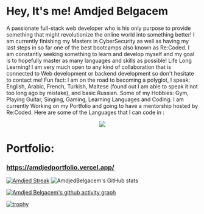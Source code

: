 
# Hey, It's me! Amdjed Belgacem
A passionate full-stack web developer who is his only purpose to provide something that might revolutionize the online world into something better!
I am currently finishing my Masters in CyberSecurity as well as having my last steps in so far one of the best bootcamps also known as Re:Coded.
I am constantly seeking something to learn and develop myself and my goal is to hopefully master as many languages and skills as possible! Life Long Learning!
I am very much open to any kind of collaboration that is connected to Web development or backend development so don't hesitate to contact me!
Fun fact: I am on the road to becoming a polyglot, I speak: English, Arabic, French, Turkish, Maltese (found out I am able to speak it not too long ago by mistake), and basic Russian.
Some of my Hobbies: Gym, Playing Guitar, Singing, Gaming, Learning Languages and Coding.
I am currently Working on my Portfolio and going to have a mentorship hosted by Re:Coded.
Here are some of the Languages that I can code in :


<p align="center">
  <a href="https://skillicons.dev">
    <img src="https://skillicons.dev/icons?i=react,next,js,html,css,tailwind,bootstrap,python,java,aws,firebase,mysql,sqlite,git,github," />
  </a>
</p>

# Portfolio:
### https://amdjedportfolio.vercel.app/


[![Amdjed Streak](https://streak-stats.demolab.com/?user=AmdjedBelgacem&theme=dark)](https://git.io/streak-stats) 
![AmdjedBelgacem's GitHub stats](https://github-readme-stats.vercel.app/api?username=AmdjedBelgacem&show_icons=true&theme=dark)


[![Amdjed Belgacem's github activity graph](https://github-readme-activity-graph.vercel.app/graph?username=AmdjedBelgacem&custom_title=Amdjed%20Belgacem%20Activity%20Graph&theme=react-dark&hide_border=true)](https://github.com/AmdjedBelgacem/github-readme-activity-graph)

[![trophy](https://github-profile-trophy.vercel.app/?username=AmdjedBelgacem&theme=onedark&column=7&margin-w=15)](https://github.com/AmdjedBelgacem/github-profile-trophy)


